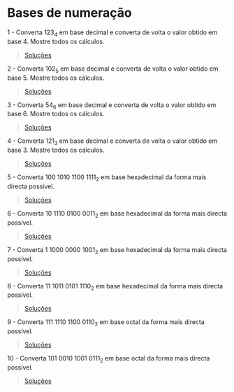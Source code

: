 # Bases de numeração

1 - Converta 123<sub>4</sub> em base decimal e converta de volta o valor
obtido em base 4. Mostre todos os cálculos.

> [Soluções](../solucoes/02_bases/01.md)

2 - Converta 102<sub>5</sub> em base decimal e converta de volta o valor
obtido em base 5. Mostre todos os cálculos.

> [Soluções](../solucoes/02_bases/02.md)

3 - Converta 54<sub>6</sub> em base decimal e converta de volta o valor
obtido em base 6. Mostre todos os cálculos.

> [Soluções](../solucoes/02_bases/03.md)

4 - Converta 121<sub>3</sub> em base decimal e converta de volta o valor
obtido em base 3. Mostre todos os cálculos.

> [Soluções](../solucoes/02_bases/04.md)

5 - Converta 100 1010 1100 1111<sub>2</sub> em base hexadecimal da forma mais
directa possível.

> [Soluções](../solucoes/02_bases/05.md)

6 - Converta 10 1110 0100 0011<sub>2</sub> em base hexadecimal da forma mais
directa possível.

> [Soluções](../solucoes/02_bases/06.md)

7 - Converta 1 1000 0000 1001<sub>2</sub> em base hexadecimal da forma mais
directa possível.

> [Soluções](../solucoes/02_bases/07.md)

8 - Converta 11 1011 0101 1110<sub>2</sub> em base hexadecimal da forma mais
directa possível.

> [Soluções](../solucoes/02_bases/08.md)

9 - Converta 111 1110 1100 0110<sub>2</sub> em base octal da forma mais
directa possível.

> [Soluções](../solucoes/02_bases/09.md)

10 - Converta 101 0010 1001 0111<sub>2</sub> em base octal da forma mais
directa possível.

> [Soluções](../solucoes/02_bases/10.md)
